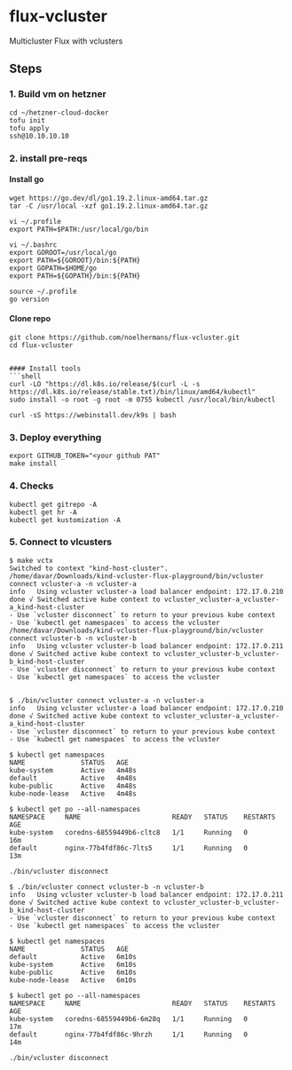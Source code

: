 # flux-vcluster
Multicluster Flux with vclusters


## Steps 

### 1. Build vm on hetzner
```shell
cd ~/hetzner-cloud-docker
tofu init
tofu apply
ssh@10.10.10.10
```

### 2. install pre-reqs

#### Install go
```shell
wget https://go.dev/dl/go1.19.2.linux-amd64.tar.gz
tar -C /usr/local -xzf go1.19.2.linux-amd64.tar.gz

vi ~/.profile 
export PATH=$PATH:/usr/local/go/bin

vi ~/.bashrc
export GOROOT=/usr/local/go
export PATH=${GOROOT}/bin:${PATH}
export GOPATH=$HOME/go
export PATH=${GOPATH}/bin:${PATH}

source ~/.profile 
go version
```

#### Clone repo
```shell
git clone https://github.com/noelhermans/flux-vcluster.git
cd flux-vcluster


#### Install tools
```shell
curl -LO "https://dl.k8s.io/release/$(curl -L -s https://dl.k8s.io/release/stable.txt)/bin/linux/amd64/kubectl"
sudo install -o root -g root -m 0755 kubectl /usr/local/bin/kubectl

curl -sS https://webinstall.dev/k9s | bash
```

### 3. Deploy everything
```shell
export GITHUB_TOKEN="<your github PAT"
make install
```

### 4. Checks
```shell
kubectl get gitrepo -A
kubectl get hr -A
kubectl get kustomization -A
```

### 5. Connect to vlcusters
```shell
$ make vctx
Switched to context "kind-host-cluster".
/home/davar/Downloads/kind-vcluster-flux-playground/bin/vcluster connect vcluster-a -n vcluster-a
info   Using vcluster vcluster-a load balancer endpoint: 172.17.0.210
done √ Switched active kube context to vcluster_vcluster-a_vcluster-a_kind-host-cluster
- Use `vcluster disconnect` to return to your previous kube context
- Use `kubectl get namespaces` to access the vcluster
/home/davar/Downloads/kind-vcluster-flux-playground/bin/vcluster connect vcluster-b -n vcluster-b
info   Using vcluster vcluster-b load balancer endpoint: 172.17.0.211
done √ Switched active kube context to vcluster_vcluster-b_vcluster-b_kind-host-cluster
- Use `vcluster disconnect` to return to your previous kube context
- Use `kubectl get namespaces` to access the vcluster


$ ./bin/vcluster connect vcluster-a -n vcluster-a
info   Using vcluster vcluster-a load balancer endpoint: 172.17.0.210
done √ Switched active kube context to vcluster_vcluster-a_vcluster-a_kind-host-cluster
- Use `vcluster disconnect` to return to your previous kube context
- Use `kubectl get namespaces` to access the vcluster

$ kubectl get namespaces
NAME              STATUS   AGE
kube-system       Active   4m48s
default           Active   4m48s
kube-public       Active   4m48s
kube-node-lease   Active   4m48s

$ kubectl get po --all-namespaces
NAMESPACE     NAME                       READY   STATUS    RESTARTS   AGE
kube-system   coredns-68559449b6-cltc8   1/1     Running   0          16m
default       nginx-77b4fdf86c-7lts5     1/1     Running   0          13m

./bin/vcluster disconnect

$ ./bin/vcluster connect vcluster-b -n vcluster-b
info   Using vcluster vcluster-b load balancer endpoint: 172.17.0.211
done √ Switched active kube context to vcluster_vcluster-b_vcluster-b_kind-host-cluster
- Use `vcluster disconnect` to return to your previous kube context
- Use `kubectl get namespaces` to access the vcluster

$ kubectl get namespaces
NAME              STATUS   AGE
default           Active   6m10s
kube-system       Active   6m10s
kube-public       Active   6m10s
kube-node-lease   Active   6m10s

$ kubectl get po --all-namespaces
NAMESPACE     NAME                       READY   STATUS    RESTARTS   AGE
kube-system   coredns-68559449b6-6m28q   1/1     Running   0          17m
default       nginx-77b4fdf86c-9hrzh     1/1     Running   0          14m

./bin/vcluster disconnect
```



